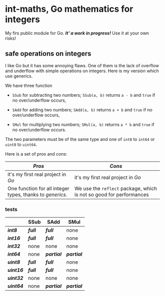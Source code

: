 # int-maths, Go mathematics for integers

My firs public module for Go. ***It' a work in progress!*** Use it at your own risks!

## safe operations on integers

I like Go but it has some annoying flaws. One of them is the lack of overflow and underflow with simple operations on integers. Here is my version which use generics.

We have three function 

- `SSub` for subtracting two numbers; `SSub(a, b)` returns `a - b` and `true` if no over/underflow occurs, 

- `SAdd` for adding two numbers; `SAdd(a, b)` returns `a + b` and `true` if no over/underflow occurs,

- `SMul` for multiplying two numbers; `SMul(a, b)` returns `a * b` and `true` if no over/underflow occurs.

The two parameters must be of the same type and one of `int8` to `int64` or `uint8` to `uint64`.

Here is a set of *pros* and *cons*:

| ***Pros***                                                | ***Cons***                                                          |
| --------------------------------------------------------- | ------------------------------------------------------------------- |
| it's my first real project in *Go*                        | it's my first real project in *Go*                                  |
| One function for all integer types, thanks to *generics*. | We use the `reflect` package, which is not so good for performances |

### tests

|              | SSub       | SAdd          | SMul          |
| ------------ | ---------- | ------------- | ------------- |
| ***int8***   | ***full*** | ***full***    | none          |
| ***int16***  | ***full*** | ***full***    | none          |
| ***int32***  | none       | none          | none          |
| ***int64***  | none       | ***partial*** | ***partial*** |
| ***uint8***  | ***full*** | ***full***    | none          |
| ***uint16*** | ***full*** | ***full***    | none          |
| ***uint32*** | none       | none          | none          |
| ***uint64*** | none       | ***partial*** | ***partial*** |
